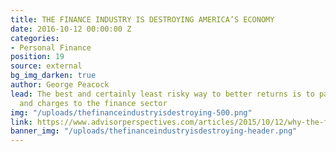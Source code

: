 ```yaml
---
title: THE FINANCE INDUSTRY IS DESTROYING AMERICA’S ECONOMY
date: 2016-10-12 00:00:00 Z
categories:
- Personal Finance
position: 19
source: external
bg_img_darken: true
author: George Peacock
lead: The best and certainly least risky way to better returns is to pay less in fees
  and charges to the finance sector
img: "/uploads/thefinanceindustryisdestroying-500.png"
link: https://www.advisorperspectives.com/articles/2015/10/12/why-the-finance-industry-is-destroying-america-s-economy
banner_img: "/uploads/thefinanceindustryisdestroying-header.png"
---
```


